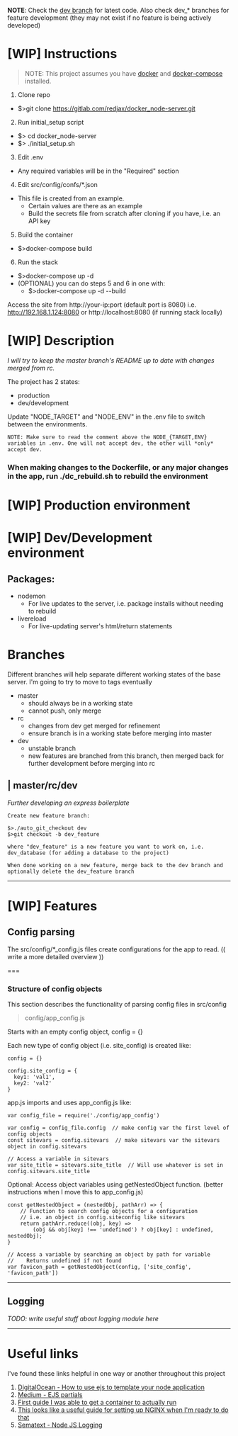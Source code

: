 **NOTE**: Check the [dev branch](https://gitlab.com/redjax/docker_node-server/-/tree/dev) for latest code. Also check dev_* branches for feature development (they may not exist if no feature is being actively developed)

# [WIP] Instructions

> NOTE: This project assumes you have [docker](https://docs.docker.com/engine/install/) and [docker-compose](https://docs.docker.com/compose/install/) installed.

1. Clone repo
  * $>git clone https://gitlab.com/redjax/docker_node-server.git
2. Run initial_setup script
  * $> cd docker_node-server
  * $> ./initial_setup.sh
3. Edit .env
  * Any required variables will be in the "Required" section
4. Edit src/config/confs/*.json
  * This file is created from an example. 
    * Certain values are there as an example
    * Build the secrets file from scratch after cloning if you have, i.e. an API key
5. Build the container
  * $>docker-compose build
6. Run the stack
  * $>docker-compose up -d
  * (OPTIONAL) you can do steps 5 and 6 in one with:
    * $>docker-compose up -d --build
  
Access the site from http://your-ip:port  (default port is 8080)
  i.e. http://192.168.1.124:8080 or http://localhost:8080 (if running stack locally)

# [WIP] Description

*I will try to keep the master branch's README up to date with changes merged from rc.*

The project has 2 states: 
* production
* dev/development

Update "NODE_TARGET" and "NODE_ENV" in the .env file to switch between the environments.


    NOTE: Make sure to read the comment above the NODE_{TARGET,ENV} variables in .env. One will not accept dev, the other will *only* accept dev.


### When making changes to the Dockerfile, or any major changes in the app, run ./dc_rebuild.sh to rebuild the environment

# [WIP] Production environment

# [WIP] Dev/Development environment
## Packages:

* nodemon
  * For live updates to the server, i.e. package installs without needing to rebuild
* livereload
  * For live-updating server's html/return statements

# Branches
Different branches will help separate different working states of the base server. I'm going to try to move to tags eventually

* master
  * should always be in a working state
  * cannot push, only merge
* rc
  * changes from dev get merged for refinement
  * ensure branch is in a working state before merging into master
* dev
  * unstable branch
  * new features are branched from this branch, then merged back for further development before merging into rc

## | master/rc/dev
*Further developing an express boilerplate*

```
Create new feature branch:

$>./auto_git_checkout dev
$>git checkout -b dev_feature

where "dev_feature" is a new feature you want to work on, i.e. dev_database (for adding a database to the project)

When done working on a new feature, merge back to the dev branch and optionally delete the dev_feature branch
```

---

# [WIP] Features

## Config parsing

The src/config/*_config.js files create configurations for the app to read. (( write a more detailed overview ))

===

### Structure of config objects

This section describes the functionality of parsing config files in src/config

> config/app_config.js

Starts with an empty config object, config = {}

Each new type of config object (i.e. site_config) is created like:
```
config = {}

config.site_config = {
  key1: 'val1',
  key2: 'val2'
}
```

app.js imports and uses app_config.js like:

```
var config_file = require('./config/app_config')

var config = config_file.config  // make config var the first level of config objects
const sitevars = config.sitevars  // make sitevars var the sitevars object in config.sitevars

// Access a variable in sitevars
var site_title = sitevars.site_title  // Will use whatever is set in config.sitevars.site_title
```

Optional: Access object variables using getNestedObject function. (better instructions when I move this to app_config.js)

```
const getNestedObject = (nestedObj, pathArr) => {
    // Function to search config objects for a configuration
    // i.e. an object in config.siteconfig like sitevars
    return pathArr.reduce((obj, key) =>
        (obj && obj[key] !== 'undefined') ? obj[key] : undefined, nestedObj);
}

// Access a variable by searching an object by path for variable
//    Returns undefined if not found
var favicon_path = getNestedObject(config, ['site_config', 'favicon_path'])
```

---

## Logging
*TODO: write useful stuff about logging module here*

---
# Useful links

I've found these links helpful in one way or another throughout this project

1. [DigitalOcean - How to use ejs to template your node application](https://www.digitalocean.com/community/tutorials/how-to-use-ejs-to-template-your-node-application)
2. [Medium - EJS partials](https://medium.com/@henslejoseph/ejs-partials-f6f102cb7433)
3. [First guide I was able to get a container to actually run](https://www.digitalocean.com/community/tutorials/how-to-build-a-node-js-application-with-docker)
4. [This looks like a useful guide for setting up NGINX when I'm ready to do that](https://ashwin9798.medium.com/nginx-with-docker-and-node-js-a-beginners-guide-434fe1216b6b)
5. [Sematext - Node JS Logging](https://sematext.com/blog/node-js-logging/)
